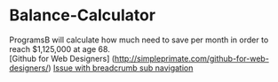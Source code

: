 # Balance-Calculator

ProgramsB will calculate how much need to save per month in order to reach $1,125,000 at age 68.  
[Github for Web Designers] (http://simpleprimate.com/github-for-web-designers/)
[Issue with breadcrumb sub navigation](https://github.com/gig-central/gig-repo-1/issues/62)


